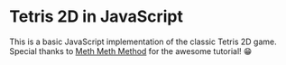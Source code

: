 # Tetris 2D in JavaScript

This is a basic JavaScript implementation of the classic Tetris 2D game. Special thanks to [Meth Meth Method](https://www.youtube.com/channel/UC8A0M0eDttdB11MHxX58vXQ) for the awesome tutorial! :grin:
